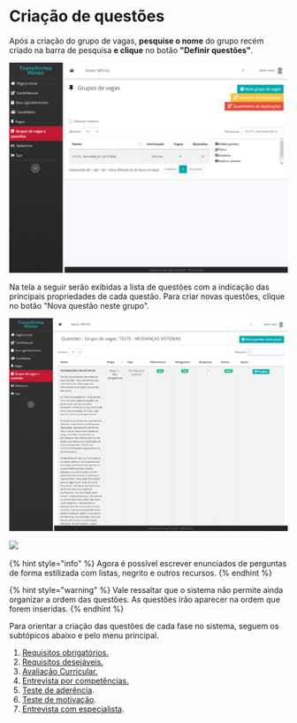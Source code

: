 # Criação de questões

Após a criação do grupo de vagas, **pesquise o nome** do grupo recém criado na barra de pesquisa **e clique** no botão **"Definir questões"**.

![](<../../.gitbook/assets/image (65).png>)

Na tela a seguir serão exibidas a lista de questões com a indicação das principais propriedades de cada questão. Para criar novas questões, clique no botão "Nova questão neste grupo".

![](<../../.gitbook/assets/image (57).png>)

![](../../.gitbook/assets/imagem\_2022-03-30\_163706.png)

{% hint style="info" %}
Agora é possível escrever enunciados de perguntas de forma estilizada com listas, negrito e outros recursos.
{% endhint %}

{% hint style="warning" %}
Vale ressaltar que o sistema não permite ainda organizar a ordem das questões. As questões irão aparecer na ordem que forem inseridas.
{% endhint %}

Para orientar a criação das questões de cada fase no sistema, seguem os subtópicos abaixo e pelo menu principal.

1. [Requisitos obrigatórios.](requisitos-obrigatorios.md)
2. [Requisitos desejáveis.](requisitos-desejaveis.md)
3. [Avaliação Curricular.](avaliacao-curricular.md)
4. [Entrevista por competências.](entrevista-por-competencia.md)
5. [Teste de aderência](teste-de-aderencia.md).
6. [Teste de motivação](teste-de-motivacao.md).
7. [Entrevista com especialista](entrevista-com-especialista.md).
